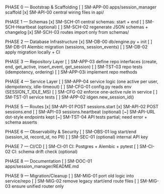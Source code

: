 PHASE 0 — Bootstrap & Scaffolding
[ ] SM-APP-00  apps/session_manager scaffold
[x] SM-API-00  central wiring files in api/

PHASE 1 — Schemas
[x] SM-SCH-01  central schemas: start + end
[ ] SM-SCH-Heartbeat (optional)
[ ] SM-SCH-02 regenerate JSON schemas + changelog
[x] SM-SCH-03 routes import only from schemas/

PHASE 2 — Database Infrastructure
[x] SM-DB-00  db/engine.py + init
[ ] SM-DB-01  Alembic migration (sessions, session_events)
[ ] SM-DB-02  apply migration locally + CI

PHASE 3 — Repository Layer
[ ] SM-APP-03  define repo interfaces (create, end, get_active, insert_event, get_session)
[ ] SM-TST-03  repo tests (idempotency, ordering)
[ ] SM-APP-03i implement repo methods

PHASE 4 — Service Layer
[ ] SM-APP-04  service logic (one active per user, idempotency, idle-timeout)
[ ] SM-CFG-01  config.py reads env (SESSION_T_IDLE_MS)
[ ] SM-CFG-02  enforce one-active rule in service
[ ] SM-TST-01  service tests
[ ] SM-APP-02  idgen.new_session_id()

PHASE 5 — Routes
[x] SM-API-01  POST sessions.start
[x] SM-API-02  POST sessions.end
[ ] SM-API-03  sessions.heartbeat (optional)
[~] SM-API-URL dot-style endpoints kept
[~] SM-TST-04  API tests partial; need error + schema asserts

PHASE 6 — Observability & Security
[ ] SM-OBS-01  log start/end (session_id, record_id, no PII)
[ ] SM-SEC-01  (optional) internal API key

PHASE 7 — CI/CD
[ ] SM-CI-01  CI: Postgres + Alembic + pytest
[ ] SM-CI-02  CI: schema drift check (optional)

PHASE 8 — Documentation
[ ] SM-DOC-01  apps/session_manager/README.md

PHASE 9 — Migration/Cleanup
[ ] SM-MIG-01  port old logic into service/repo
[ ] SM-MIG-02  remove legacy start/end route files
[ ] SM-MIG-03  ensure unified router only
